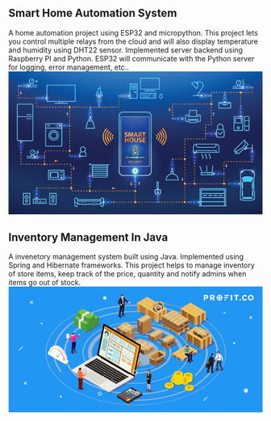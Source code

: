 ## Smart Home Automation System

A home automation project using ESP32 and micropython. This project lets you control multiple relays from the cloud and will also display temperature and humidity using DHT22 sensor. Implemented server backend using Raspberry PI and Python. ESP32 will communicate with the Python server for logging, error management, etc..</br>
<img src="/assets/images/smart-home-automation-2.jpg">

## Inventory Management In Java

A invenetory management system built using Java. Implemented using Spring and Hibernate frameworks. This project helps to manage inventory of store items, keep track of the price, quantity and notify admins when items go out of stock.</br>
<img src="/assets/images/inventory.jpg">
